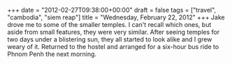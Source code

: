 +++
date = "2012-02-27T09:38:00+00:00"
draft = false
tags = ["travel", "cambodia", "siem reap"]
title = "Wednesday, February 22, 2012"
+++
Jake drove me to some of the smaller temples. I can't recall which ones, but aside from small features, they were very similar. After seeing temples for two days under a blistering sun, they all started to look alike and I grew weary of it. Returned to the hostel and arranged for a six-hour bus ride to Phnom Penh the next morning.